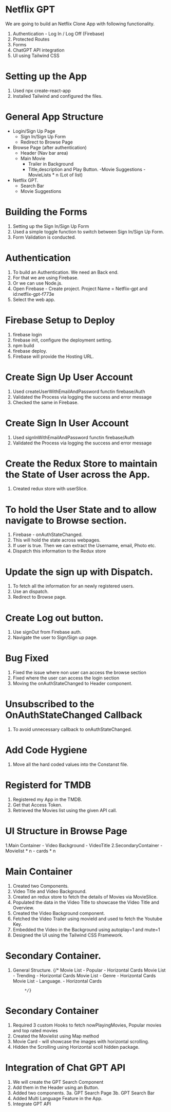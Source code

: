 # Netflix GPT
We are going to build an Netflix Clone App with following functionality.
1. Authentication - Log In / Log Off (Firebase)
2. Protected Routes
3. Forms
4. ChatGPT API integration
5. UI using Tailwind CSS

# Setting up the App
1. Used npx create-react-app
2. Installed Tailwind and configured the files.

# General App Structure
- Login/Sign Up Page
    - Sign In/Sign Up Form
    - Redirect to Browse Page
- Browse Page (after authentication)
    - Header (Nav bar area)
    - Main Movie
        - Trailer in Background
        - Title,description and Play Button.
        -Movie Suggestions
            -MovieLists * n (Lot of list)
- Netflix GPT.
    - Search Bar
    - Movie Suggestions

# Building the Forms
1. Setting up the Sign In/Sign Up Form
2. Used a simple toggle function to switch between Sign In/Sign Up Form.
3. Form Validation is conducted.

# Authentication

1. To build an Authentication. We need an Back end.
2. For that we are using Firebase.
3. Or we can use Node.js.
4. Open Firebase - Create project. Project Name = Netflix-gpt and id:netflix-gpt-f773e
5. Select the web app.

# Firebase Setup to Deploy
1. firebase login
2. firebase init, configure the deployment setting.
3. npm build
4. firebase deploy.
5. Firebase will provide the Hosting URL.

# Create Sign Up User Account
1. Used createUserWithEmailAndPassword functin firebase/Auth
2. Validated the Process via logging the success and error message
3. Checked the same in Firebase.

# Create Sign In User Account
1. Used signInWithEmailAndPassword functin firebase/Auth
2. Validated the Process via logging the success and error message

# Create the Redux Store to maintain the State of User across the App.
1. Created redux store with userSlice.

# To hold the User State and to allow navigate to Browse section.
1. Firebase - onAuthStateChanged.
2. This will hold the state across webpages.
3. If user is true. Then we can extract the Username, email, Photo etc.
4. Dispatch this information to the Redux store

# Update the sign up with Dispatch.
1. To fetch all the information for an newly registered users. 
2. Use an dispatch.
3. Redirect to Browse page. 

# Create Log out button.
1. Use signOut from Firebase auth.
2. Navigate the user to Sign/Sign up page.

# Bug Fixed
1. Fixed the issue where non user can access the browse section
2. Fixed where the user can access the login section
3. Moving the onAuthStateChanged to Header component.

# Unsubscribed to the OnAuthStateChanged Callback
1. To avoid unnecessary callback to onAuthStateChanged.

# Add Code Hygiene
1. Move all the hard coded values into the Constanst file.

# Registerd for TMDB
1. Registered my App in the TMDB.
2. Get that Access Token.
3. Retrieved the Movies list using the given API call.

# UI Structure in Browse Page
1.Main Container
    - Video Background
    - VideoTitle
2.SecondaryContainer
    - Movielist * n
        - cards * n

# Main Container
1. Created two Components. 
2. Video Title and Video Background.
3. Created an redux store to fetch the details of Movies via MovieSlice.
4. Populated the data in the Video Title to showcase the Video Title and Overview.
5. Created the Video Background component.
6. Fetched the Video Trailer using movieId and used to fetch the Youtube Key.
7. Embedded the Video in the Background using autoplay=1 and mute=1
8. Designed the UI using the Tailwind CSS Framework.

# Secondary Container.
1. General Structure.
            {/* 
                Movie List - Popular
                    - Horizontal Cards
                Movie List - Trending
                    - Horizontal Cards
                Movie List - Genre
                    - Horizontal Cards
                Movie List - Language.
                    - Horizontal Cards
            
            */}

# Secondary Container
1. Required 3 custom Hooks to fetch nowPlayingMovies, Popular movies and top rated movies
2. Created the Movielist using Map method
3. Movie Card - will showcase the images with horizontal scrolling.
4. Hidden the Scrolling using Horizontal scoll hidden package.


# Integration of Chat GPT API

1. We will create the GPT Search Component
2. Add them in the Header using an Button.
3. Added two components.
3a. GPT Search Page
3b. GPT Search Bar
4. Added Multi Language Feature in the App.
5. Integrate GPT API 
